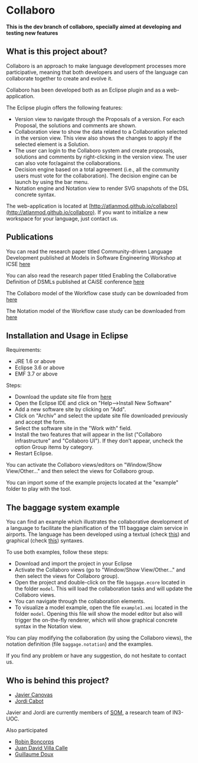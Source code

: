 Collaboro
=========

**This is the dev branch of collaboro, specially aimed at developing and testing new features**

What is this project about?
---------------------------

Collaboro is an approach to make language development processes more participative, meaning that both developers and users of the language can collaborate together to create and evolve it.

Collaboro has been developed both as an Eclipse plugin and as a web-application.

The Eclipse plugin offers the following features:

* Version view to navigate through the Proposals of a version. For each Proposal, the solutions and comments are shown.
* Collaboration view to show the data related to a Collaboration selected in the version view. This view also shows the changes to apply if the selected element is a Solution.
* The user can login to the Collaboro system and create proposals, solutions and comments by right-clicking in the version view. The user can also vote for/against the collaborations.
* Decision engine based on a total agreement (i.e., all the community users must vote for the collaboration). The decision engine can be launch by using the bar menu.
* Notation engine and Notation view to render SVG snapshots of the DSL concrete syntax.

The web-application is located at [http://atlanmod.github.io/collaboro](http://atlanmod.github.io/collaboro). If you want to initialize a new workspace for your language, just contact us.

Publications
------------

You can read the research paper titled Community-driven Language Development published at Models in Software Engineering Workshop at ICSE [here](http://goo.gl/AAHyg)

You can also read the research paper titled Enabling the Collaborative Definition of DSMLs published at CAiSE conference [here](http://goo.gl/i9vTS)

The Collaboro model of the Workflow case study can be downloaded from [here](https://github.com/jlcanovas/collaboro/blob/master/examples/fr.inria.atlanmod.collaboro.examples.workflow/model/ModiscoWorkflow.history)

The Notation model of the Workflow case study can be downloaded from [here](https://github.com/jlcanovas/collaboro/blob/master/examples/fr.inria.atlanmod.collaboro.examples.workflow/model/ModiscoWorkflow.notation)

Installation and Usage in Eclipse
---------------------------------
Requirements:

* JRE 1.6 or above
* Eclipse 3.6 or above
* EMF 3.7 or above

Steps:

* Download the update site file from [here](https://github.com/SOM-Research/collaboro/blob/751e33e323913feb6eed0126e52cd0cfe98d54c9/plugins/fr.inria.atlanmod.collaboro/fr.inria.atlanmod.collaboro.zip)
* Open the Eclipse IDE and click on "Help-->Install New Software"
* Add a new software site by clicking on "Add".
* Click on "Archiv" and select the update site file downloaded previously and accept the form.
* Select the software site in the "Work with" field.
* Install the two features that will appear in the list ("Collaboro infrastructure" and "Collaboro UI"). If they don’t appear, uncheck the option Group items by category.
* Restart Eclipse.

You can activate the Collaboro views/editors on "Window/Show View/Other..." and then select the views for Collaboro group.

You can import some of the example projects located at the "example" folder to play with the tool.

The baggage system example
--
You can find an example which illustrates the collaborative development of a language to facilitate the planification of the
111 baggage claim service in airports. The language has been developed using a textual (check [this](https://github.com/SOM-Research/collaboro/tree/dev/examples/fr.inria.atlanmod.collaboro.examples.baggageTextual)) and graphical (check [this](https://github.com/SOM-Research/collaboro/tree/dev/examples/fr.inria.atlanmod.collaboro.examples.baggageGraphical)) syntaxes. 

To use both examples, follow these steps:

* Download and import the project in your Eclipse
* Activate the Collaboro views (go to "Window/Show View/Other..." and then select the views for Collaboro group).
* Open the project and double-click on the file `baggage.ecore` located in the folder `model`. This will load the collaboration tasks and will update the Collaboro views.
* You can navigate through the collaboration elements.
* To visualize a model example, open the file `example1.xmi` located in the folder `model`. Opening this file will show the model editor but also will trigger the on-the-fly renderer, which will show graphical concrete syntax in the Notation view. 

You can play modifying the collaboration (by using the Collaboro views), the notation definition (file `baggage.notation`) and the examples. 

If you find any problem or have any suggestion, do not hesitate to contact us.

Who is behind this project?
---------------------------
* [Javier Canovas](http://github.com/jlcanovas/ "Javier Canovas")
* [Jordi Cabot](http://github.com/jcabot/ "Jordi Cabot")

Javier and Jordi are currently members of [SOM](http://som.uoc.es), a research team of IN3-UOC. 

Also participated
* [Robin Boncorps](http://github.com/rboncorps/ "Robin Boncorps")
* [Juan David Villa Calle](https://github.com/juandavidvillacalle "Juan David Villa Calle")
* [Guillaume Doux](https://github.com/scheremele "Guillaume Doux")

